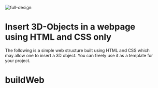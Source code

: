 ![full-design](https://user-images.githubusercontent.com/61243338/111801872-6abfbd00-88de-11eb-8ead-f5166dca4713.png)
# Insert 3D-Objects in a webpage using HTML and CSS only

The following is a simple web structure built using HTML and CSS which may allow one to insert a 3D object.
You can freely use it as a template for your project.
# buildWeb
